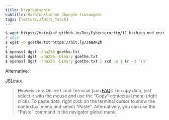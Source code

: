 ```yaml
---
title: Kryptographie
subtitle: Hashfunktionen Übungen (Lösungen)
tags: [lecture,2AHITS_Teach]
---
```




```bash
$ wget https://matejkaf.github.io/Doc/Cybersecurity/11_hashing_und_encoding/goethe.txt
# oder
$ wget -O goethe.txt https://bit.ly/3aNAKZh
#
$ openssl dgst -sha256 goethe.txt
$ openssl dgst -sha256 -binary goethe.txt
$ openssl dgst -sha256 -binary goethe.txt | xxd -p | tr -d '\n'
```



Alternative: 

[JSLinux](https://bellard.org/jslinux/)

> Hinweis zum Online Linux Terminal (aus [FAQ](https://bellard.org/jslinux/faq.html)): To copy data, just select it with the mouse and use the "Copy" contextual menu (right click). To paste data, right click on the terminal cursor to show the contextual menu and select "Paste". Alternatively, you can use the "Paste" command in the navigator global menu.
